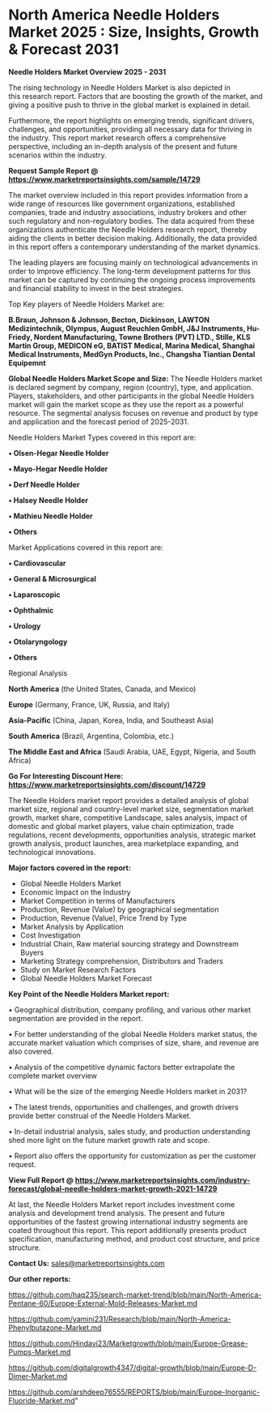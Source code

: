  # North America Needle Holders Market 2025 : Size, Insights, Growth & Forecast 2031

<Strong> Needle Holders Market Overview 2025 - 2031</strong>

The rising technology in Needle Holders Market is also depicted in this research report. Factors that are boosting the growth of the market, and giving a positive push to thrive in the global market is explained in detail.

Furthermore, the report highlights on emerging trends, significant drivers, challenges, and opportunities, providing all necessary data for thriving in the industry. This report market research offers a comprehensive perspective, including an in-depth analysis of the present and future scenarios within the industry.

<strong>Request Sample Report @ <a href=https://www.marketreportsinsights.com/sample/14729>https://www.marketreportsinsights.com/sample/14729</a></strong>

The market overview included in this report provides information from a wide range of resources like government organizations, established companies, trade and industry associations, industry brokers and other such regulatory and non-regulatory bodies. The data acquired from these organizations authenticate the Needle Holders research report, thereby aiding the clients in better decision making. Additionally, the data provided in this report offers a contemporary understanding of the market dynamics.

The leading players are focusing mainly on technological advancements in order to improve efficiency. The long-term development patterns for this market can be captured by continuing the ongoing process improvements and financial stability to invest in the best strategies.

Top Key players of Needle Holders Market are:

<strong>B.Braun, Johnson & Johnson, Becton, Dickinson, LAWTON Medizintechnik, Olympus, August Reuchlen GmbH, J&J Instruments, Hu-Friedy, Nordent Manufacturing, Towne Brothers (PVT) LTD., Stille, KLS Martin Group, MEDICON eG, BATIST Medical, Marina Medical, Shanghai Medical Instruments, MedGyn Products, Inc., Changsha Tiantian Dental Equipemnt</strong>

<strong><b>Global Needle Holders Market Scope and Size:</b></strong>
The Needle Holders market is declared segment by company, region (country), type, and application. Players, stakeholders, and other participants in the global Needle Holders market will gain the market scope as they use the report as a powerful resource. The segmental analysis focuses on revenue and product by type and application and the forecast period of 2025-2031.

Needle Holders Market Types covered in this report are:

<strong>• Olsen-Hegar Needle Holder

• Mayo-Hegar Needle Holder

• Derf Needle Holder

• Halsey Needle Holder

• Mathieu Needle Holder

• Others</strong>

Market Applications covered in this report are:

<strong>• Cardiovascular

• General & Microsurgical

• Laparoscopic

• Ophthalmic

• Urology

• Otolaryngology

• Others</strong> 

Regional Analysis

<strong>North America</strong> (the United States, Canada, and Mexico)

<strong>Europe</strong> (Germany, France, UK, Russia, and Italy)

<strong>Asia-Pacific</strong> (China, Japan, Korea, India, and Southeast Asia)

<strong>South America</strong> (Brazil, Argentina, Colombia, etc.)

<strong>The Middle East and Africa</strong> (Saudi Arabia, UAE, Egypt, Nigeria, and South Africa)

<strong>Go For Interesting Discount Here: <a href=https://www.marketreportsinsights.com/discount/14729>https://www.marketreportsinsights.com/discount/14729</a></strong>

The Needle Holders market report provides a detailed analysis of global market size, regional and country-level market size, segmentation market growth, market share, competitive Landscape, sales analysis, impact of domestic and global market players, value chain optimization, trade regulations, recent developments, opportunities analysis, strategic market growth analysis, product launches, area marketplace expanding, and technological innovations.

<strong><b>Major factors covered in the report:</b></strong>
<ul>
  <li>Global Needle Holders Market </li>
  <li>Economic Impact on the Industry</li>
  <li>Market Competition in terms of Manufacturers</li>
  <li>Production, Revenue (Value) by geographical segmentation</li>
  <li>Production, Revenue (Value), Price Trend by Type</li>
  <li>Market Analysis by Application</li>
  <li>Cost Investigation</li>
  <li>Industrial Chain, Raw material sourcing strategy and Downstream Buyers</li>
  <li>Marketing Strategy comprehension, Distributors and Traders</li>
  <li>Study on Market Research Factors</li>
  <li>Global Needle Holders Market Forecast</li>
</ul>

<strong><b>Key Point of the Needle Holders Market report:</b></strong>

• Geographical distribution, company profiling, and various other market segmentation are provided in the report.

• For better understanding of the global Needle Holders market status, the accurate market valuation which comprises of size, share, and revenue are also covered.

• Analysis of the competitive dynamic factors better extrapolate the complete market overview

• What will be the size of the emerging Needle Holders market in 2031?

• The latest trends, opportunities and challenges, and growth drivers provide better construal of the Needle Holders Market.

• In-detail industrial analysis, sales study, and production understanding shed more light on the future market growth rate and scope.

• Report also offers the opportunity for customization as per the customer request.

<strong><b>View Full Report @ <a href=https://www.marketreportsinsights.com/industry-forecast/global-needle-holders-market-growth-2021-14729>https://www.marketreportsinsights.com/industry-forecast/global-needle-holders-market-growth-2021-14729</a></b></strong>


At last, the Needle Holders Market report includes investment come analysis and development trend analysis. The present and future opportunities of the fastest growing international industry segments are coated throughout this report. This report additionally presents product specification, manufacturing method, and product cost structure, and price structure.

<strong>Contact Us:</strong>
sales@marketreportsinsights.com

<strong>Our other reports:</strong>

<a href=https://github.com/haq235/search-market-trend/blob/main/North-America-Pentane-60/Europe-External-Mold-Releases-Market.md>https://github.com/haq235/search-market-trend/blob/main/North-America-Pentane-60/Europe-External-Mold-Releases-Market.md</a>

<a href=https://github.com/yamini231/Research/blob/main/North-America-Phenylbutazone-Market.md>https://github.com/yamini231/Research/blob/main/North-America-Phenylbutazone-Market.md</a>

<a href=https://github.com/Hindavi23/Marketgrowth/blob/main/Europe-Grease-Pumps-Market.md>https://github.com/Hindavi23/Marketgrowth/blob/main/Europe-Grease-Pumps-Market.md</a>

<a href=https://github.com/digitalgrowth4347/digital-growth/blob/main/Europe-D-Dimer-Market.md>https://github.com/digitalgrowth4347/digital-growth/blob/main/Europe-D-Dimer-Market.md</a>

<a href=https://github.com/arshdeep76555/REPORTS/blob/main/Europe-Inorganic-Fluoride-Market.md>https://github.com/arshdeep76555/REPORTS/blob/main/Europe-Inorganic-Fluoride-Market.md</a>"
